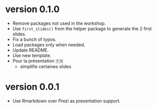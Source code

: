 # version 0.1.0

* Remove packages not used in the workshop.
* Use `first_slides()` from the helper package to generate the 2 first slides.
* Fix a bunch of typos.
* Load packages only when needed.
* Update README.
* Use new template.
* Pour la présentation :fr:
  * simplifie certaines slides

# version 0.0.1

* Use Rmarkdown over Prezi as presentation support.